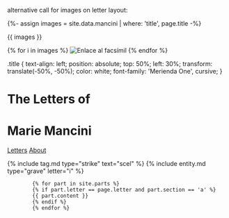 alternative call for images on letter layout:

{%- assign images = site.data.mancini | where: 'title', page.title -%}

{{ images }}

{% for i in images %}
<img src="{{ i.page01 | prepend: '/assets/letters/' | append: '.jpg' | relative_url }}" alt="Enlace al facsímil" style="display:inline-block; margin-bottom:-3px;">
{% endfor %}


.title {
  text-align: left;
  position: absolute;
  top: 50%;
  left: 30%;
  transform: translate(-50%, -50%);
  color: white;
  font-family: 'Merienda One', cursive;
}
</style>

<div class="title">
    <h1 class="display-4">The Letters of</h1>
    <h1 class="display-3">Marie Mancini</h1>
    <div class="mt-4">
        <a href="letters.html" role="button" class="btn btn-lg btn-outline-light mx-2">Letters</a>
        <a href="about.html" role="button" class="btn btn-lg btn-outline-light mx-2">About</a>
    </div>
</div>


{% include tag.md type="strike" text="scel" %}
{% include entity.md type="grave" letter="i" %}

            {% for part in site.parts %}
            {% if part.letter == page.letter and part.section == 'a' %}
            {{ part.content }}
            {% endif %}
            {% endfor %}